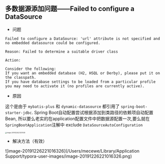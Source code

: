 

## 多数据源添加问题——Failed to configure a DataSource

- 问题

```shell
Failed to configure a DataSource: 'url' attribute is not specified and no embedded datasource could be configured.

Reason: Failed to determine a suitable driver class

Action:

Consider the following:
If you want an embedded database (H2, HSQL or Derby), please put it on the classpath.
If you have database settings to be loaded from a particular profile you may need to activate it (no profiles are currently active).
```

- 原因

这个是由于 `mybatis-plus` 和 `dynamic-datasource` 都引用了 `spring-boot-starter-jdbc`.
Spring Boot自动配置尝试根据添加到类路径的依赖项自动配置Bean, 所以要么老实的在application配置文件中把数据源配置一次,要么就在`SpringBootApplication`注解中 exclude `DataSourceAutoConfiguration`

<img src="/Users/mecewe/Library/Application Support/typora-user-images/image-20191226221251509.png" alt="image-20191226221251509" style="zoom:33%;" />

- 解决方法（有效）

![image-20191226221016326](/Users/mecewe/Library/Application Support/typora-user-images/image-20191226221016326.png)
